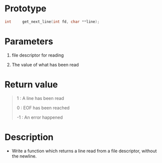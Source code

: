 # Prototype
```c
int		get_next_line(int fd, char **line);
```

# Parameters
1. file descriptor for reading

2. The value of what has been read

# Return value
> 1 : A line has been read
>
> 0 : EOF has been reached
>
> -1 : An error happened

# Description

- Write a function which returns a line read from a file descriptor, without the newline.